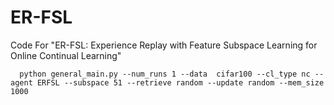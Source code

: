# ER-FSL
Code For "ER-FSL: Experience Replay with Feature Subspace Learning for Online Continual Learning"

```shell
  python general_main.py --num_runs 1 --data  cifar100 --cl_type nc --agent ERFSL --subspace 51 --retrieve random --update random --mem_size 1000
 ```

